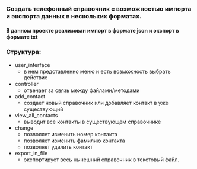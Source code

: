 ### Создать телефонный справочник с возможностью импорта и экспорта данных в нескольких форматах.
#### В данном проекте реализован импорт в формате json и экспорт в формате txt
### Структура:

+ user_interface
  + в нем представленно меню и есть возможность выбрать действие
+ controller
  + отвечает за связь между файлами/методами
+ add_contact
  + создает новый справочник или добавляет контакт в уже существующий
+ view_all_contacts
  + выводит все контакты в существующем справочнике
+ change
  + позволяет изменить номер контакта
  + позволяет изменить фамилию контакта
  + позволяет удалить контакт
+ export_in_file
  + экспортирует весь нынешний справочник в текстовый файл.

